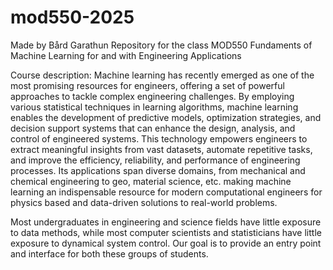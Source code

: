 # mod550-2025
Made by Bård Garathun
Repository for the class MOD550 Fundaments of Machine Learning for and with Engineering Applications

Course description:
Machine learning has recently emerged as one of the most promising resources for engineers, offering a set of powerful approaches to tackle complex engineering challenges. By employing various statistical techniques in learning algorithms, machine learning enables the development of predictive models, optimization strategies, and decision support systems that can enhance the design, analysis, and control of engineered systems. This technology empowers engineers to extract meaningful insights from vast datasets, automate repetitive tasks, and improve the efficiency, reliability, and performance of engineering processes. Its applications span diverse domains, from mechanical and chemical engineering to geo, material science, etc. making machine learning an indispensable resource for modern computational engineers for physics based and data-driven solutions to real-world problems.

Most undergraduates in engineering and science fields have little exposure to data methods, while most computer scientists and statisticians have little exposure to dynamical system control. Our goal is to provide an entry point and interface for both these groups of students.
